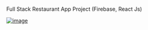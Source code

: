 ###
Full Stack Restaurant App Project (Firebase, React Js)

[![image](https://r.resimlink.com/XiTc8bBSw.png)](https://resimlink.com/XiTc8bBSw)
